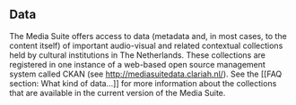 Data
---

The Media Suite offers access to data (metadata and, in most cases, to the content itself) of important audio-visual and related contextual collections held by cultural institutions in The Netherlands. These collections are registered in one instance of a web-based open source management system called CKAN (see http://mediasuitedata.clariah.nl/). See the [[FAQ section: What kind of data...]] for more information about the collections that are available in the current version of the Media Suite.

